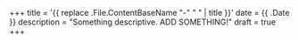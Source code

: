 +++
title = '{{ replace .File.ContentBaseName "-" " " | title }}'
date = {{ .Date }}
description = "Something descriptive. ADD SOMETHING!"
draft = true
+++
